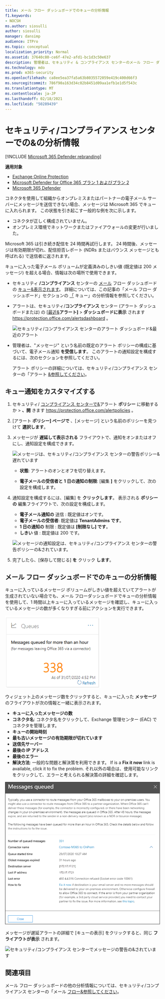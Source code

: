 ```yaml
---
title: メール フロー ダッシュボードでのキューの分析情報
f1.keywords:
- NOCSH
ms.author: siosulli
author: siosulli
manager: dansimp
audience: ITPro
ms.topic: conceptual
localization_priority: Normal
ms.assetid: 37640c80-ce6f-47e2-afd1-bc1d3c50e637
description: 管理者は、セキュリティ & コンプライアンス センターのメール フロー ダッシュボードでキュー ウィジェットを使用して、送信コネクタを使用してオンプレミスまたはパートナー組織への失敗したメール フローを監視する方法について説明します。
ms.technology: mdo
ms.prod: m365-security
ms.openlocfilehash: ca8ee5ea37fa5a63b8035572059e419c400d66f3
ms.sourcegitcommit: 786f90a163d34c02b8451d09aa1efb1e1d5f543c
ms.translationtype: MT
ms.contentlocale: ja-JP
ms.lasthandoff: 02/18/2021
ms.locfileid: "50289439"
---
```

# <a name="queues-insight-in-the-security--compliance-center"></a>セキュリティ/コンプライアンス センターでの&の分析情報

[!INCLUDE [Microsoft 365 Defender rebranding](../includes/microsoft-defender-for-office.md)]

**適用対象**
- [Exchange Online Protection](exchange-online-protection-overview.md)
- [Microsoft Defender for Office 365 プラン 1 およびプラン 2](office-365-atp.md)
- [Microsoft 365 Defender](../mtp/microsoft-threat-protection.md)

コネクタを使用して組織からオンプレミスまたはパートナーの電子メール サーバーにメッセージを送信できない場合、メッセージは Microsoft 365 でキューに入れられます。 この状態を引き起こす一般的な例を次に示します。

- コネクタが正しく構成されていません。
- オンプレミス環境でネットワークまたはファイアウォールの変更が行いました。

Microsoft 365 は引き続き配信を 24 時間再試行します。 24 時間後、メッセージは有効期限が切れ、配信拒否レポート (NDRs またはバウンス メッセージとも呼ばれる) で送信者に返されます。

キューに入った電子メール ボリュームが定義済みのしきい値 (既定値は 200 メッセージ) を超える場合、情報は次の場所で使用できます。

- セキュリティ **/コンプライアンス** センターの [メール](mail-flow-insights-v2.md) フロー ダッシュボードの [キュー&表示されます](https://protection.office.com)。 詳細については、この記事の「メール フロー ダッシュボード」セクションの [「](#queues-insight-in-the-mail-flow-dashboard) キュー」の分析情報を参照してください。

- アラートは、セキュリティ/**コンプライアンス** センター (アラート ダッシュボードまたは) の [[最近&](https://protection.office.com)**アラート]** \> **ダッシュボードに表示** されます <https://protection.office.com/alertsdashboard> 。

  ![セキュリティ/コンプライアンス センターのアラート ダッシュボード&最近のアラート](../../media/mfi-queued-messages-alert.png)

- 管理者は、"メッセージ" という名前の既定のアラート ポリシーの構成に基づいて、電子メール通知 **を受信します**。 このアラートの通知設定を構成するには、次のセクションを参照してください。

  アラート ポリシーの詳細については、セキュリティ/コンプライアンス センターの「アラート [&参照してください](../../compliance/alert-policies.md)。

## <a name="customize-queue-alerts"></a>キュー通知をカスタマイズする

1. セキュリティ/ [コンプライアンス センターで&](https://protection.office.com)アラート **ポリシー** に移動するか \> **、開** きます <https://protection.office.com/alertpolicies> 。

2. [アラート **ポリシー] ページで** 、[メッセージ] という名前のポリシーを見つけて **選択します**。

3. メッセージが **遅延して表示される** フライアウトで、通知をオンまたはオフにし、通知設定を構成できます。

   ![メッセージは、セキュリティ/コンプライアンス センターの警告ポリシー&遅れています](../../media/mfi-queued-messages-alert-policy.png)

   - **状態**: アラートのオンとオフを切り替えます。

   - **電子メールの受信者と** **1 日の通知の制限**: [編集 **]** をクリックして、次の設定を構成します。

4. 通知設定を構成するには、[編集] を **クリックします**。 表示される **ポリシーの** 編集フライアウトで、次の設定を構成します。

   - **電子メール通知の** 送信 : 既定値はオンです。
   - **電子メールの受信者**: 既定値は **TenantAdmins です**。
   - **1 日の通知の** 制限 : 既定値は **[制限なし] です**。
   - **しきい** 値 : 既定値は 200 です。

   ![メッセージの通知設定は、セキュリティ/コンプライアンス センターの警告ポリシーの&されています。](../../media/mfi-queued-messages-alert-policy-notification-settings.png)

5. 完了したら、[保存して閉じる] **を** クリック **します**。

## <a name="queues-insight-in-the-mail-flow-dashboard"></a>メール フロー ダッシュボードでのキューの分析情報

キューに入っているメッセージ ボリュームがしきい値を超えていてアラートが生成されていない場合でも、メール フローダッシュボードでキューの分析[](mail-flow-insights-v2.md)情報を使用して、1 時間以上キューに入っているメッセージを確認し、キューに入っているメッセージの数が多くなりすぎる前にアクションを実行できます。

![セキュリティ/コンプライアンス センターのメール フロー ダッシュボード&ウィジェット](../../media/mfi-queues-widget.png)

ウィジェット上のメッセージ数をクリックすると、キューに入った **メッセージ** のフライアウトが次の情報と一緒に表示されます。

- **キューに入ったメッセージの数**
- **コネクタ名**: コネクタ名をクリックして、Exchange 管理センター (EAC) でコネクタを管理します。
- **キューの開始時刻**
- **最も古いメッセージの有効期限が切れています**
- **送信先サーバー**
- **最後の IP アドレス**
- **最後のエラー**
- **解決方法**: 一般的な問題と解決策を利用できます。 If is a **Fix it now** link is available, click it to fix the problem. それ以外の場合は、使用可能なリンクをクリックして、エラーと考えられる解決策の詳細を確認します。

![メール フロー ダッシュボードでキューの分析情報をクリックした後の詳細](../../media/mfi-queues-details.png)

メッセージが遅延アラートの詳細で [キューの表示] をクリックすると、同じ **フライアウトが表示** されます。

![セキュリティ/コンプライアンス センターでメッセージの警告の&されています](../../media/mfi-queued-messages-alert-details.png)

## <a name="see-also"></a>関連項目

メール フロー ダッシュボードの他の分析情報については、セキュリティ/コンプライアンス センターの「メール [フロー&参照してください](mail-flow-insights-v2.md)。
